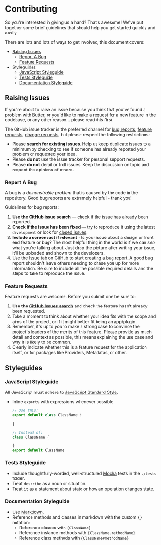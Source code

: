 # Contributing

So you're interested in giving us a hand? That's awesome! We've put together
some brief guidelines that should help you get started quickly and easily.

There are lots and lots of ways to get involved, this document covers:
 - [Raising Issues](#raising-issues)
   - [Report  A Bug](#report-a-bug)
   - [Feature Requests](#feature-requests)
 - [Styleguides](#styleguides)
   - [JavaScript Styleguide](#javascript-styleguide)
   - [Tests Styleguide](#tests-styleguide)
   - [Documentation Styleguide](#documentation-styleguide)

## Raising Issues

If you're about to raise an issue because you think that you've found a problem
with Butter, or you'd like to make a request for a new feature in the codebase,
or any other reason… please read this first.

The GitHub issue tracker is the preferred channel for [bug reports](#report-a-bug),
[feature requests](#feature-requests), [change requests](#change-requests), but
please respect the following restrictions:

* Please **search for existing issues**. Help us keep duplicate issues to a
minimum by checking to see if someone has already reported your problem or
requested your idea.
* Please **do not** use the issue tracker for personal support requests.
* Please **do not** derail or troll issues. Keep the discussion on topic and
respect the opinions of others.

### Report A Bug

A bug is a _demonstrable problem_ that is caused by the code in the repository.
Good bug reports are extremely helpful - thank you!

Guidelines for bug reports:
1. **Use the GitHub issue search** &mdash; check if the issue has already been reported.
2. **Check if the issue has been fixed** &mdash; try to reproduce it using the
latest `development` or look for [closed issues](https://github.com/popcorn-official/pop-api/issues?q=is%3Aissue+is%3Aclosed).
3. **Include a screencast if relevant** - Is your issue about a design or front
end feature or bug? The most helpful thing in the world is if we can *see* what
you're talking about. Just drop the picture after writing your issue, it'll be
uploaded and shown to the developers.
3. Use the Issue tab on GitHub to start [creating a bug report](https://github.com/popcorn-official/pop-api/issues/new).
A good bug report shouldn't leave others needing to chase you up for more
information. Be sure to include all the possible required details and the steps
to take to reproduce the issue.

### Feature Requests

Feature requests are welcome. Before you submit one be sure to:
1. **Use the [GitHub Issues search](https://github.com/popcorn-official/pop-api/issues)**
and check the feature hasn't already been requested.
2. Take a moment to think about whether your idea fits with the scope and aims
of the project, or if it might better fit being an app/plugin.
3. Remember, it's up to *you* to make a strong case to convince the project's
leaders of the merits of this feature. Please provide as much detail and
context as possible, this means explaining the use case and why it is likely to
be common.
4. Clearly indicate whether this is a feature request for the application
itself, or for packages like Providers, Metadatas, or other.

## Styleguides

### JavaScript Styleguide

All JavaScript must adhere to [JavaScript Standard Style](http://standardjs.com/).

* Inline `export`s with expressions whenever possible
  ```js
  // Use this:
  export default class ClassName {

  }

  // Instead of:
  class ClassName {

  }
  export default ClassName
  ```

### Tests Styleguide

- Include thoughtfully-worded, well-structured [Mocha](https://mochajs.org/) tests in the `./tests` folder.
- Treat `describe` as a noun or situation.
- Treat `it` as a statement about state or how an operation changes state.

### Documentation Styleguide

 * Use [Markdown](https://daringfireball.net/projects/markdown).
 * Reference methods and classes in markdown with the custom `{}` notation:
   * Reference classes with `{ClassName}`
   * Reference instance methods with `{ClassName.methodName}`
   * Reference class methods with `{ClassName#methodName}`
